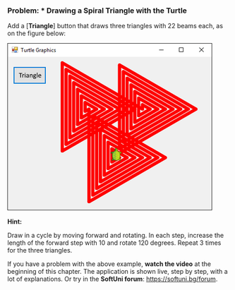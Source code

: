 ### Problem: * Drawing a Spiral Triangle with the Turtle

Add a [**Triangle**] button that draws three triangles with 22 beams each, as on the figure below:

![](/assets/chapter-5-images/13.Turtle-graphics-17.png)

**Hint:**

Draw in a cycle by moving forward and rotating. In each step, increase the length of the forward step with 10 and rotate 120 degrees. Repeat 3 times for the three triangles.

If you have a problem with the above example, **watch the video** at the beginning of this chapter. The application is shown live, step by step, with a lot of explanations. Or try in the **SoftUni forum**: https://softuni.bg/forum.
